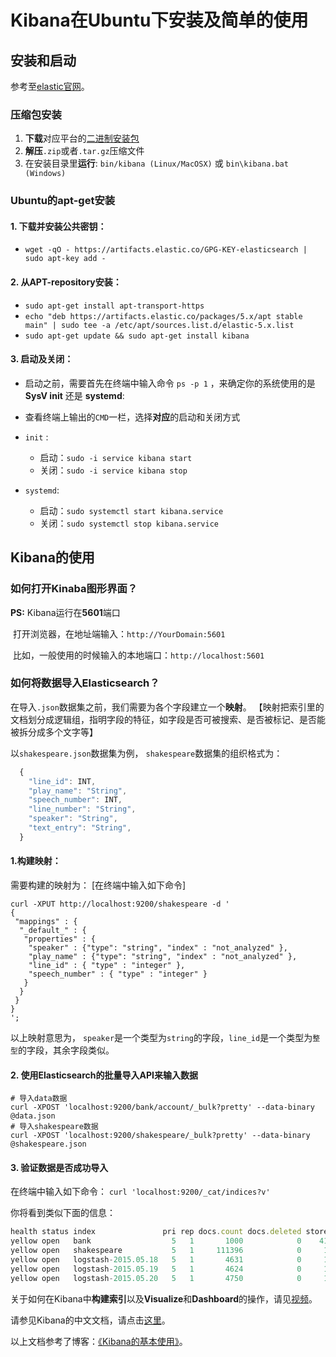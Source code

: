 # Kibana在Ubuntu下安装及简单的使用

## 安装和启动
参考至[elastic官网](https://www.elastic.co/guide/en/kibana/5.5/install.html)。
### 压缩包安装
1. **下载**对应平台的[二进制安装包](https://www.elastic.co/guide/en/kibana/5.5/targz.html)
2. **解压**`.zip`或者`.tar.gz`压缩文件
3. 在安装目录里**运行**: `bin/kibana (Linux/MacOSX)` 或 `bin\kibana.bat (Windows)`

### Ubuntu的apt-get安装
#### 1. **下载并安装**公共密钥：
   * `wget -qO - https://artifacts.elastic.co/GPG-KEY-elasticsearch | sudo apt-key add -`
#### 2. 从APT-repository**安装**：
   * `sudo apt-get install apt-transport-https`
   * `echo "deb https://artifacts.elastic.co/packages/5.x/apt stable main" | sudo tee -a /etc/apt/sources.list.d/elastic-5.x.list`
   * `sudo apt-get update && sudo apt-get install kibana`

#### 3. 启动及关闭：
* 启动之前，需要首先在终端中输入命令 `ps -p 1` ，来确定你的系统使用的是 **SysV init** 还是 **systemd**:
 
* 查看终端上输出的`CMD`一栏，选择**对应**的启动和关闭方式
 
* `init` :    
  * 启动：`sudo -i service kibana start`
  * 关闭：`sudo -i service kibana stop`
* `systemd`:    
  * 启动：`sudo systemctl start kibana.service`
  * 关闭：`sudo systemctl stop kibana.service`


## Kibana的使用
### 如何打开Kinaba图形界面？
**PS:** Kibana运行在**5601**端口

  打开浏览器，在地址端输入：`http://YourDomain:5601`
  
  比如，一般使用的时候输入的本地端口：`http://localhost:5601`

### 如何将数据导入Elasticsearch？
在导入`.json`数据集之前，我们需要为各个字段建立一个**映射**。
【映射把索引里的文档划分成逻辑组，指明字段的特征，如字段是否可被搜索、是否被标记、是否能被拆分成多个文字等】

以`shakespeare.json`数据集为例，
`shakespeare`数据集的组织格式为：
``` javascript
  {  
    "line_id": INT,  
    "play_name": "String",  
    "speech_number": INT,  
    "line_number": "String",  
    "speaker": "String",  
    "text_entry": "String",  
  } 
```

#### 1.构建映射：
需要构建的映射为：
[在终端中输入如下命令]
``` shell
curl -XPUT http://localhost:9200/shakespeare -d '  
{  
 "mappings" : {  
  "_default_" : {  
   "properties" : {  
    "speaker" : {"type": "string", "index" : "not_analyzed" },  
    "play_name" : {"type": "string", "index" : "not_analyzed" },  
    "line_id" : { "type" : "integer" },  
    "speech_number" : { "type" : "integer" }  
   }  
  }  
 }  
}  
'; 
```
以上映射意思为， `speaker`是一个类型为`string`的字段，`line_id`是一个类型为`整型`的字段，其余字段类似。

#### 2. 使用Elasticsearch的批量导入**API**来输入数据
``` shell
# 导入data数据
curl -XPOST 'localhost:9200/bank/account/_bulk?pretty' --data-binary @data.json  
# 导入shakespeare数据
curl -XPOST 'localhost:9200/shakespeare/_bulk?pretty' --data-binary @shakespeare.json  
```

#### 3. 验证数据是否成功导入
在终端中输入如下命令：
`curl 'localhost:9200/_cat/indices?v' `

你将看到类似下面的信息：
``` javascript
health status index               pri rep docs.count docs.deleted store.size pri.store.size
yellow open   bank                  5   1       1000            0    418.2kb        418.2kb
yellow open   shakespeare           5   1     111396            0     17.6mb         17.6mb
yellow open   logstash-2015.05.18   5   1       4631            0     15.6mb         15.6mb
yellow open   logstash-2015.05.19   5   1       4624            0     15.7mb         15.7mb
yellow open   logstash-2015.05.20   5   1       4750            0     16.4mb         16.4mb
```
关于如何在Kibana中**构建索引**以及**Visualize**和**Dashboard**的操作，请见[视频](https://pan.baidu.com/s/1pLOBxkn)。

请参见Kibana的中文文档，请点击[这里](https://kibana.logstash.es/content/kibana/v5/setup.html)。

以上文档参考了博客：[《Kibana的基本使用》](http://blog.csdn.net/ming_311/article/details/50619859)。

